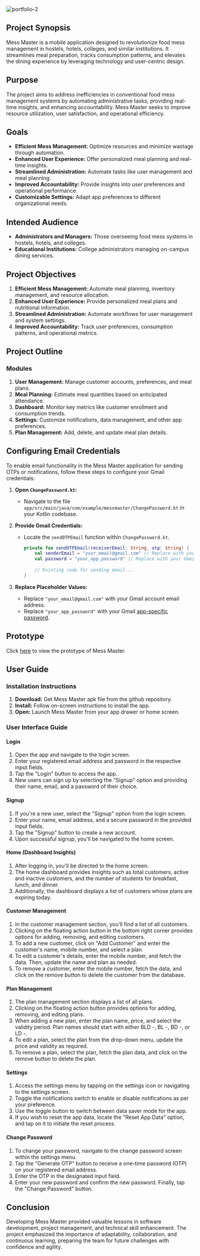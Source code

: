 ﻿![portfolio-2](https://github.com/drbenjaminlouis/mess-master/assets/64739511/778f5699-e89c-4b3b-b953-837c08d15753)

## Project Synopsis

Mess Master is a mobile application designed to revolutionize food mess management in hostels, hotels, colleges, and similar institutions. It streamlines meal preparation, tracks consumption patterns, and elevates the dining experience by leveraging technology and user-centric design.

## Purpose

The project aims to address inefficiencies in conventional food mess management systems by automating administrative tasks, providing real-time insights, and enhancing accountability. Mess Master seeks to improve resource utilization, user satisfaction, and operational efficiency.

## Goals

- **Efficient Mess Management:** Optimize resources and minimize wastage through automation.
- **Enhanced User Experience:** Offer personalized meal planning and real-time insights.
- **Streamlined Administration:** Automate tasks like user management and meal planning.
- **Improved Accountability:** Provide insights into user preferences and operational performance.
- **Customizable Settings:** Adapt app preferences to different organizational needs.

## Intended Audience

- **Administrators and Managers:** Those overseeing food mess systems in hostels, hotels, and colleges.
- **Educational Institutions:** College administrators managing on-campus dining services.

## Project Objectives

1. **Efficient Mess Management:** Automate meal planning, inventory management, and resource allocation.
2. **Enhanced User Experience:** Provide personalized meal plans and nutritional information.
3. **Streamlined Administration:** Automate workflows for user management and system settings.
4. **Improved Accountability:** Track user preferences, consumption patterns, and operational metrics.

## Project Outline

### Modules

1. **User Management:** Manage customer accounts, preferences, and meal plans.
2. **Meal Planning:** Estimate meal quantities based on anticipated attendance.
3. **Dashboard:** Monitor key metrics like customer enrollment and consumption trends.
4. **Settings:** Customize notifications, data management, and other app preferences.
5. **Plan Management:** Add, delete, and update meal plan details.

## Configuring Email Credentials

To enable email functionality in the Mess Master application for sending OTPs or notifications, follow these steps to configure your Gmail credentials:

1. **Open `ChangePassword.kt`:**
    - Navigate to the file `app/src/main/java/com/example/messmaster/ChangePassword.kt` in your Kotlin codebase.

2. **Provide Gmail Credentials:**
    - Locate the `sendOTPEmail` function within `ChangePassword.kt`.

      ```kotlin
      private fun sendOTPEmail(receiverEmail: String, otp: String) {
          val senderEmail = "your_email@gmail.com" // Replace with your Gmail address
          val password = "your_app_password" // Replace with your Gmail app-specific password
 
          // Existing code for sending email...
      }
      ```

3. **Replace Placeholder Values:**
    - Replace `"your_email@gmail.com"` with your Gmail account email address.
    - Replace `"your_app_password"` with your Gmail [app-specific password](https://support.google.com/accounts/answer/185833).


## Prototype

Click [here](https://www.figma.com/proto/eb9Q50cHDrHLRlljyGyyew/MESS-MASTER?node-id=0-1&t=hV7HOAIhfE06zhaY-1) to view the prototype of Mess Master.

## User Guide

### Installation Instructions

1. **Download:** Get Mess Master apk file from the github repository.
2. **Install:** Follow on-screen instructions to install the app.
3. **Open:** Launch Mess Master from your app drawer or home screen.

### User Interface Guide

#### Login

1. Open the app and navigate to the login screen.
2. Enter your registered email address and password in the respective input fields.
3. Tap the "Login" button to access the app.
4. New users can sign up by selecting the "Signup" option and providing their name, email, and a password of their choice.

#### Signup

1. If you're a new user, select the "Signup" option from the login screen.
2. Enter your name, email address, and a secure password in the provided input fields.
3. Tap the "Signup" button to create a new account.
4. Upon successful signup, you'll be navigated to the home screen.

#### Home (Dashboard Insights)

1. After logging in, you'll be directed to the home screen.
2. The home dashboard provides insights such as total customers, active and inactive customers, and the number of students for breakfast, lunch, and dinner.
3. Additionally, the dashboard displays a list of customers whose plans are expiring today.

#### Customer Management

1. In the customer management section, you'll find a list of all customers.
2. Clicking on the floating action button in the bottom right corner provides options for adding, removing, and editing customers.
3. To add a new customer, click on "Add Customer" and enter the customer's name, mobile number, and select a plan.
4. To edit a customer's details, enter the mobile number, and fetch the data. Then, update the name and plan as needed.
5. To remove a customer, enter the mobile number, fetch the data, and click on the remove button to delete the customer from the database.

#### Plan Management

1. The plan management section displays a list of all plans.
2. Clicking on the floating action button provides options for adding, removing, and editing plans.
3. When adding a new plan, enter the plan name, price, and select the validity period. Plan names should start with either BLD -, BL -, BD -, or LD -.
4. To edit a plan, select the plan from the drop-down menu, update the price and validity as required.
5. To remove a plan, select the plan, fetch the plan data, and click on the remove button to delete the plan.

#### Settings

1. Access the settings menu by tapping on the settings icon or navigating to the settings screen.
2. Toggle the notifications switch to enable or disable notifications as per your preference.
3. Use the toggle button to switch between data saver mode for the app.
4. If you wish to reset the app data, locate the "Reset App Data" option, and tap on it to initiate the reset process.

#### Change Password

1. To change your password, navigate to the change password screen within the settings menu.
2. Tap the "Generate OTP" button to receive a one-time password (OTP) on your registered email address.
3. Enter the OTP in the designated input field.
4. Enter your new password and confirm the new password. Finally, tap the "Change Password" button.

## Conclusion

Developing Mess Master provided valuable lessons in software development, project management, and technical skill enhancement. The project emphasized the importance of adaptability, collaboration, and continuous learning, preparing the team for future challenges with confidence and agility.
